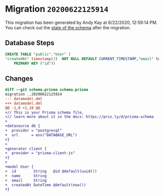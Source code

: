 # Migration `20200622125914`

This migration has been generated by Andy Kay at 6/22/2020, 12:59:14 PM.
You can check out the [state of the schema](./schema.prisma) after the migration.

## Database Steps

```sql
CREATE TABLE "public"."User" (
"createdAt" timestamp(3)  NOT NULL DEFAULT CURRENT_TIMESTAMP,"email" text  NOT NULL ,"id" text  NOT NULL ,"name" text  NOT NULL ,
    PRIMARY KEY ("id"))
```

## Changes

```diff
diff --git schema.prisma schema.prisma
migration ..20200622125914
--- datamodel.dml
+++ datamodel.dml
@@ -1,0 +1,18 @@
+// This is your Prisma schema file,
+// learn more about it in the docs: https://pris.ly/d/prisma-schema
+
+datasource db {
+  provider = "postgresql"
+  url      = env("DATABASE_URL")
+}
+
+generator client {
+  provider = "prisma-client-js"
+}
+
+model User {
+  id        String   @id @default(uuid())
+  name      String
+  email     String
+  createdAt DateTime @default(now())
+}
```


